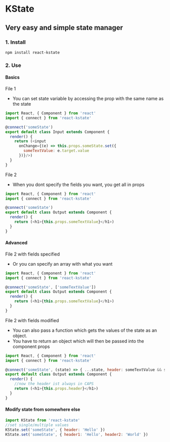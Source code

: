 # KState
## Very easy and simple state manager

### 1. Install
`npm install react-kstate`

### 2. Use

#### Basics
File 1
- You can set state variable by accessing the prop with the same name as the state
```js
import React, { Component } from 'react'
import { connect } from 'react-kstate'

@connect('someState')
export default class Input extends Component {
  render() {
    return (<input
      onChange={(e) => this.props.someState.set({
        someTextValue: e.target.value
      })}/>)
  }
}
```

File 2
- When you dont specify the fields you want, you get all in props
```js
import React, { Component } from 'react'
import { connect } from 'react-kstate'

@connect('someState')
export default class Output extends Component {
  render() {
    return (<h1>{this.props.someTextValue}</h1>)
  }
}
```
#### Advanced
File 2 with fields specified
- Or you can specify an array with what you want
```js
import React, { Component } from 'react'
import { connect } from 'react-kstate'

@connect('someState', ['someTextValue'])
export default class Output extends Component {
  render() {
    return (<h1>{this.props.someTextValue}</h1>)
  }
}
```

File 2 with fields modified
- You can also pass a function which gets the values of the state as an object.
- You have to return an object which will then be passed into the component props
```js
import React, { Component } from 'react'
import { connect } from 'react-kstate'

@connect('someState', (state) => { ...state, header: someTextValue && someTextValue.toUpperCase()})
export default class Output extends Component {
  render() {
    //now the header ist always in CAPS
    return (<h1>{this.props.header}</h1>)
  }
}
```

#### Modify state from somewhere else

```js
import KState from 'react-kstate'
//set single/multiple values
KState.set('someState', { header: 'Hello' })
KState.set('someState', { header1: 'Hello', header2: 'World' })
```
